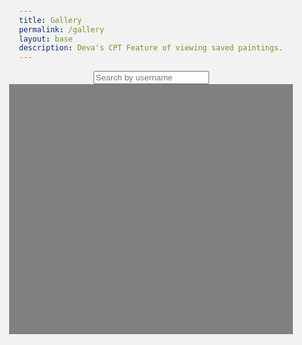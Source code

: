 ```yaml
---
title: Gallery
permalink: /gallery
layout: base
description: Deva's CPT Feature of viewing saved paintings.
---
```


<html lang="en">
<head>
  <meta charset="UTF-8">
  <meta name="viewport" content="width=device-width, initial-scale=1.0">
  <title>Gallery</title>
  <link rel="stylesheet" href="painter.css">
  <style>
    html, body {
      height: 100%;
      width: 100%;
      font-family: Arial, sans-serif;
      background-color: #f2f2f2;
      margin: 0;
      padding: 0;
      display: flex;
      justify-content: center;
      align-items: center;
      flex-direction: column;
    }

    #search-container {
      margin-bottom: 20px;
    }

    #gallery {
      height: 400px; /* Set a taller fixed height */
      width: 90%;
      background-color: gray;
      display: flex;
      flex-wrap: wrap;
      justify-content: center;
      padding: 20px;
      box-sizing: border-box;
      overflow: auto; /* Enable scrolling */
    }

    .painting {
      width: 45%;
      margin: 10px;
      display: flex;
      flex-direction: column;
      align-items: center;
      background-color: #444; /* Change background color to black */
      padding: 10px;
      border-radius: 8px;
      box-shadow: 0 0 10px rgba(0, 0, 0, 0.1);
    }

    .painting img {
      width: 100%;
      height: auto;
      border-radius: 4px;
      box-shadow: 0 0 5px rgba(0, 0, 0, 0.1);
    }

    .painting h2 {
      margin-top: 10px;
      font-size: 14px;
      color: #fff; /* Change text color to white for better contrast */
    }
  </style>
</head>
<body>
  <div id="search-container">
    <input type="text" id="search" placeholder="Search by username" onkeyup="filterPaintings()">
  </div>
  <div id="gallery"></div>

  <script>
    // Define the endpoint for fetching paintings from the server
    const galleryEndpoint = "http://127.0.0.1:8008/api/paint_api/getPainting/";

    // Store all paintings fetched from the server
    let allPaintings = [];

    // Function to fetch paintings from the server and display them in the gallery
    function getPosts() {
      fetch(galleryEndpoint, {
        method: "GET", // HTTP GET method
        headers: {
          "Content-Type": "application/json", // Request content type
        },
        credentials: "include", // Include cookies in the request
      })
      .then(response => {
        if (response.ok) {
          return response.json();
        }
        throw new Error("Network response failed");
      })
      .then(data => {
        console.log("Response:", data);
        allPaintings = data.paintings;
        displayPaintings(allPaintings);
      })
      .catch(error => {
        console.error("There was a problem with the fetch", error);
      });
    }

    // Function to manually filter paintings by username and display them
    function filterPaintings() {
      const searchValue = document.getElementById('search').value.toLowerCase();
      const filteredPaintings = [];

      for (let i = 0; i < allPaintings.length; i++) {
        if (allPaintings[i].username.toLowerCase().includes(searchValue)) {
          filteredPaintings.push(allPaintings[i]);
        }
      }

      displayPaintings(filteredPaintings);
    }

    // Function to display paintings in the gallery
    function displayPaintings(paintings) {
      const gallery = document.getElementById("gallery");
      gallery.innerHTML = "";

      for (let i = 0; i < paintings.length; i++) {
        const paintingDiv = document.createElement("div");
        paintingDiv.classList.add("painting");

        const paintingimg = document.createElement("img");
        paintingimg.src = paintings[i].image;
        paintingimg.alt = `${paintings[i].username}'s painting`;

        paintingDiv.appendChild(paintingimg);

        const artistCredit = document.createElement("h2");
        artistCredit.innerText = `Painted By ${paintings[i].username}`;
        paintingDiv.appendChild(artistCredit);

        gallery.appendChild(paintingDiv);
      }
    }

    // Initial load
    document.addEventListener('DOMContentLoaded', () => getPosts());
  </script>
</body>
</html>
